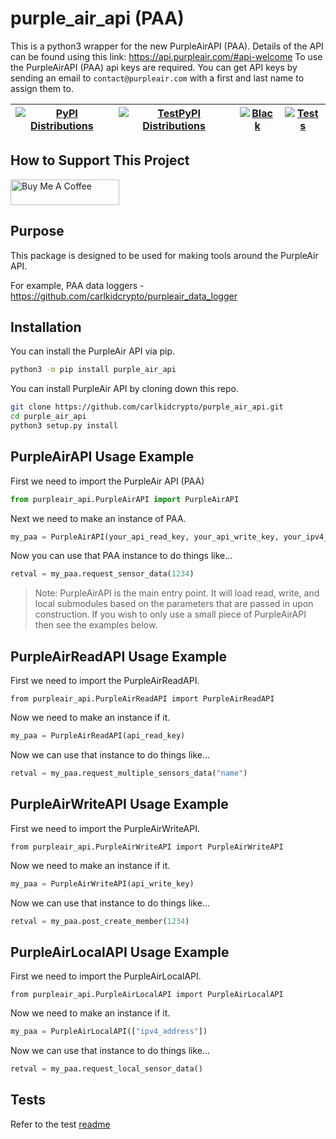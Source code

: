 # purple_air_api (PAA)

This is a python3 wrapper for the new PurpleAirAPI (PAA). Details of the API can be found using this link: <https://api.purpleair.com/#api-welcome>
To use the PurpleAirAPI (PAA) api keys are required. You can get API keys by sending an email to `contact@purpleair.com` with a first and last name to assign them to.

| [![PyPI Distributions](https://github.com/carlkidcrypto/purpleair_api/actions/workflows/build_and_publish_to_pypi.yml/badge.svg)](https://github.com/carlkidcrypto/purpleair_api/actions/workflows/build_and_publish_to_pypi.yml) | [![TestPyPI Distributions](https://github.com/carlkidcrypto/purpleair_api/actions/workflows/build_and_publish_to_test_pypi.yml/badge.svg)](https://github.com/carlkidcrypto/purpleair_api/actions/workflows/build_and_publish_to_test_pypi.yml) | [![Black](https://github.com/carlkidcrypto/purpleair_api/actions/workflows/black.yml/badge.svg)](https://github.com/carlkidcrypto/purpleair_api/actions/workflows/black.yml) | [![Tests](https://github.com/carlkidcrypto/purpleair_api/actions/workflows/tests.yml/badge.svg?branch=main)](https://github.com/carlkidcrypto/purpleair_api/actions/workflows/tests.yml) |
| --------------- | --------------- | --------------- | --------------- |

## How to Support This Project

<a href="https://www.buymeacoffee.com/carlkidcrypto" target="_blank"><img src="https://cdn.buymeacoffee.com/buttons/default-orange.png" alt="Buy Me A Coffee" height="41" width="174"></a>

## Purpose

This package is designed to be used for making tools around the PurpleAir API.

For example, PAA data loggers - <https://github.com/carlkidcrypto/purpleair_data_logger>

## Installation

You can install the PurpleAir API via pip.

```bash
python3 -m pip install purple_air_api
```

You can install PurpleAir API by cloning down this repo.

```bash
git clone https://github.com/carlkidcrypto/purple_air_api.git
cd purple_air_api
python3 setup.py install
```

## PurpleAirAPI Usage Example

First we need to import the PurpleAir API (PAA)

```python
from purpleair_api.PurpleAirAPI import PurpleAirAPI
```

Next we need to make an instance of PAA.

```python
my_paa = PurpleAirAPI(your_api_read_key, your_api_write_key, your_ipv4_address)
```

Now you can use that PAA instance to do things like...

```python
retval = my_paa.request_sensor_data(1234)
```

> Note: PurpleAirAPI is the main entry point. It will load read, write, and local submodules
based on the parameters that are passed in upon construction. If you wish to only use a
small piece of PurpleAirAPI then see the examples below.

## PurpleAirReadAPI Usage Example

First we need to import the PurpleAirReadAPI.

```python.
from purpleair_api.PurpleAirReadAPI import PurpleAirReadAPI
```

Now we need to make an instance if it.

```python
my_paa = PurpleAirReadAPI(api_read_key)
```

Now we can use that instance to do things like...
```python
retval = my_paa.request_multiple_sensors_data("name")
```

## PurpleAirWriteAPI Usage Example

First we need to import the PurpleAirWriteAPI.

```python.
from purpleair_api.PurpleAirWriteAPI import PurpleAirWriteAPI
```

Now we need to make an instance if it.

```python
my_paa = PurpleAirWriteAPI(api_write_key)
```

Now we can use that instance to do things like...
```python
retval = my_paa.post_create_member(1234)
```

## PurpleAirLocalAPI Usage Example

First we need to import the PurpleAirLocalAPI.

```python.
from purpleair_api.PurpleAirLocalAPI import PurpleAirLocalAPI
```

Now we need to make an instance if it.

```python
my_paa = PurpleAirLocalAPI(["ipv4_address"])
```

Now we can use that instance to do things like...
```python
retval = my_paa.request_local_sensor_data()
```

## Tests

Refer to the test [readme](/test/README.md)
